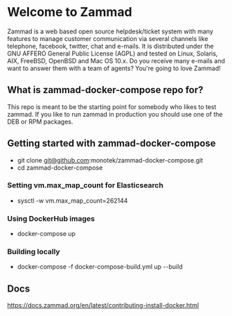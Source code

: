 # Welcome to Zammad

Zammad is a web based open source helpdesk/ticket system with many features
to manage customer communication via several channels like telephone, facebook,
twitter, chat and e-mails. It is distributed under the GNU AFFERO General Public
 License (AGPL) and tested on Linux, Solaris, AIX, FreeBSD, OpenBSD and Mac OS
10.x. Do you receive many e-mails and want to answer them with a team of agents?
You're going to love Zammad!

## What is zammad-docker-compose repo for?

This repo is meant to be the starting point for somebody who likes to test zammad.
If you like to run zammad in production you should use one of the DEB or RPM packages.

## Getting started with zammad-docker-compose

* git clone git@github.com:monotek/zammad-docker-compose.git
* cd zammad-docker-compose

### Setting vm.max_map_count for Elasticsearch

* sysctl -w vm.max_map_count=262144

### Using DockerHub images

* docker-compose up

### Building locally

* docker-compose -f docker-compose-build.yml up --build

## Docs

https://docs.zammad.org/en/latest/contributing-install-docker.html
